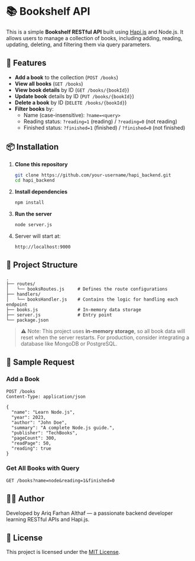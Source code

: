 # 📚 Bookshelf API

This is a simple **Bookshelf RESTful API** built using [Hapi.js](https://hapi.dev/) and Node.js. It allows users to manage a collection of books, including adding, reading, updating, deleting, and filtering them via query parameters.

## 🚀 Features

- **Add a book** to the collection (`POST /books`)
- **View all books** (`GET /books`)
- **View book details** by ID (`GET /books/{bookId}`)
- **Update book** details by ID (`PUT /books/{bookId}`)
- **Delete a book** by ID (`DELETE /books/{bookId}`)
- **Filter books** by:
  - Name (case-insensitive): `?name=<query>`
  - Reading status: `?reading=1` (reading) / `?reading=0` (not reading)
  - Finished status: `?finished=1` (finished) / `?finished=0` (not finished)

## 📦 Installation

1. **Clone this repository**

   ```bash
   git clone https://github.com/your-username/hapi_backend.git
   cd hapi_backend
   ```

2. **Install dependencies**

   ```bash
   npm install
   ```

3. **Run the server**

   ```bash
   node server.js
   ```

4. Server will start at:

   ```
   http://localhost:9000
   ```

## 📌 Project Structure

```
.
├── routes/
│   └── booksRoutes.js     # Defines the route configurations
├── handlers/
│   └── booksHandler.js    # Contains the logic for handling each endpoint
├── books.js               # In-memory data storage
├── server.js              # Entry point
└── package.json
```

> ⚠️ Note: This project uses **in-memory storage**, so all book data will reset when the server restarts. For production, consider integrating a database like MongoDB or PostgreSQL.

## 🧪 Sample Request

### Add a Book

```http
POST /books
Content-Type: application/json

{
  "name": "Learn Node.js",
  "year": 2023,
  "author": "John Doe",
  "summary": "A complete Node.js guide.",
  "publisher": "TechBooks",
  "pageCount": 300,
  "readPage": 50,
  "reading": true
}
```

### Get All Books with Query

```http
GET /books?name=node&reading=1&finished=0
```

## 👨‍💻 Author

Developed by Ariq Farhan Althaf — a passionate backend developer learning RESTful APIs and Hapi.js.

## 📄 License

This project is licensed under the [MIT License](LICENSE).
